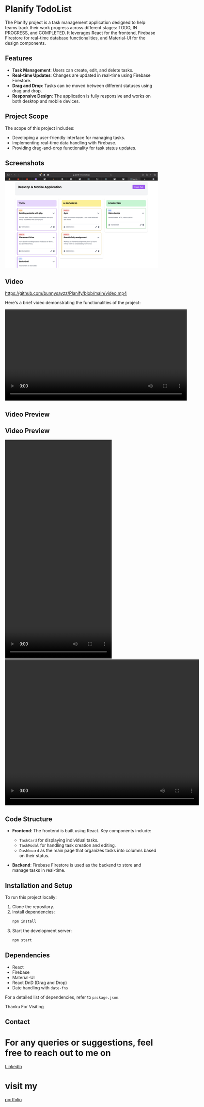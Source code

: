 # Planify TodoList

The Planify project is a task management application designed to help teams track their work progress across different stages: TODO, IN PROGRESS, and COMPLETED. It leverages React for the frontend, Firebase Firestore for real-time database functionalities, and Material-UI for the design components.

## Features

- **Task Management**: Users can create, edit, and delete tasks.
- **Real-time Updates**: Changes are updated in real-time using Firebase Firestore.
- **Drag and Drop**: Tasks can be moved between different statuses using drag and drop.
- **Responsive Design**: The application is fully responsive and works on both desktop and mobile devices.

## Project Scope

The scope of this project includes:
- Developing a user-friendly interface for managing tasks.
- Implementing real-time data handling with Firebase.
- Providing drag-and-drop functionality for task status updates.

## Screenshots


![Dashboard](dashboard.jpg)

## Video

https://github.com/bunnysayzz/Planify/blob/main/video.mp4

Here's a brief video demonstrating the functionalities of the project:

<video width="600" controls>
  <source src="https://raw.githubusercontent.com/bunnysayzz/Planify/main/video.mp4" type="video/mp4">
  Your browser does not support the video tag.
</video>

## Video Preview

## Video Preview

<video src="https://raw.githubusercontent.com/bunnysayzz/Planify/main/video.mp4" width="352" height="720" controls>
  Your browser does not support the video tag.
</video>

<video width="640" height="480" controls>
  <source src="https://res.cloudinary.com/dxecoctrm/video/upload/v1725894131/video_jc3zzl.mp4" type="video/mp4">
  Your browser does not support the video tag.
</video>


## Code Structure

- **Frontend**: The frontend is built using React. Key components include:
  - `TaskCard` for displaying individual tasks.
  - `TaskModal` for handling task creation and editing.
  - `Dashboard` as the main page that organizes tasks into columns based on their status.

- **Backend**: Firebase Firestore is used as the backend to store and manage tasks in real-time.

## Installation and Setup

To run this project locally:
1. Clone the repository.
2. Install dependencies:
   ```bash
   npm install
   ```
3. Start the development server:
   ```bash
   npm start
   ```

## Dependencies

- React
- Firebase
- Material-UI
- React DnD (Drag and Drop)
- Date handling with `date-fns`

For a detailed list of dependencies, refer to `package.json`.

Thanku For Visiting

## Contact

# For any queries or suggestions, feel free to reach out to me on 
[LinkedIn](https://www.linkedin.com/in/azharuddindev)

# visit my 
[portfolio](https://imazhar.vercel.app)

